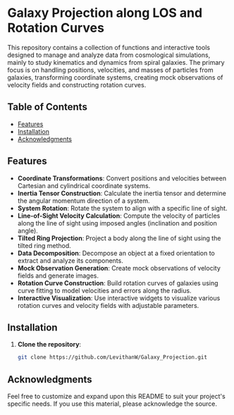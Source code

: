 # Galaxy Projection along LOS and Rotation Curves

This repository contains a collection of functions and interactive tools designed to manage and analyze data from cosmological simulations, mainly to study kinematics and dynamics from spiral galaxies. The primary focus is on handling positions, velocities, and masses of particles from galaxies, transforming coordinate systems, creating mock observations of velocity fields and constructing rotation curves.

## Table of Contents

- [Features](#features)
- [Installation](#installation)
- [Acknowledgments](#acknowledgments)

## Features

- **Coordinate Transformations**: Convert positions and velocities between Cartesian and cylindrical coordinate systems.
- **Inertia Tensor Construction**: Calculate the inertia tensor and determine the angular momentum direction of a system.
- **System Rotation**: Rotate the system to align with a specific line of sight.
- **Line-of-Sight Velocity Calculation**: Compute the velocity of particles along the line of sight using imposed angles (inclination and position angle).
- **Tilted Ring Projection**: Project a body along the line of sight using the tilted ring method.
- **Data Decomposition**: Decompose an object at a fixed orientation to extract and analyze its components.
- **Mock Observation Generation**: Create mock observations of velocity fields and generate images.
- **Rotation Curve Construction**: Build rotation curves of galaxies using curve fitting to model velocities and errors along the radius.
- **Interactive Visualization**: Use interactive widgets to visualize various rotation curves and velocity fields with adjustable parameters.

## Installation

1. **Clone the repository**:

   ```bash
   git clone https://github.com/LevithanW/Galaxy_Projection.git

## Acknowledgments

Feel free to customize and expand upon this README to suit your project's specific needs. If you use this material, please acknowledge the source.

